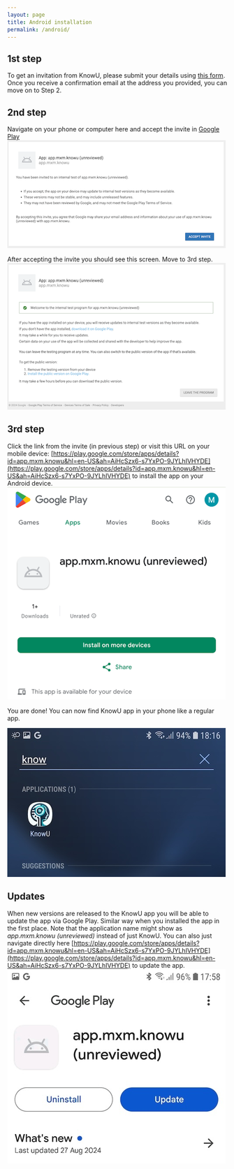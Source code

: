 ```yaml
---
layout: page
title: Android installation
permalink: /android/
---
```



## 1st step
To get an invitation from KnowU, please submit your details using [this form](https://knowu.app/join/). Once you receive a confirmation email at the address you provided, you can move on to Step 2.

## 2nd step
Navigate on your phone or computer here and accept the invite in [Google Play](https://play.google.com/apps/internaltest/4701433817876898981)
![KnowU app invitation in Google Play](/media/android-invited-program.png)

After accepting the invite you should see this screen. Move to 3rd step.
![KnowU app accepted invite in Google Play](/media/android-accepted-program.png)

## 3rd step
Click the link from the invite (in previous step) or visit this URL on your mobile device: [https://play.google.com/store/apps/details?id=app.mxm.knowu&hl=en-US&ah=AiHcSzx6-s7YxPO-9JYLhIVHYDE](https://play.google.com/store/apps/details?id=app.mxm.knowu&hl=en-US&ah=AiHcSzx6-s7YxPO-9JYLhIVHYDE) to install the app on your Android device.
![KnowU install KnowU app in Google Play](/media/android-install-app.png)

You are done! You can now find KnowU app in your phone like a regular app.

![KnowU installed on Anrdoid](/media/android-installed-example.jpg)

## Updates
When new versions are released to the KnowU app you will be able to update the app via Google Play. Similar way when you installed the app in the first place. Note that the application name might show as *app.mxm.knowu (unreviewed)* instead of just KnowU. You can also just navigate directly here [https://play.google.com/store/apps/details?id=app.mxm.knowu&hl=en-US&ah=AiHcSzx6-s7YxPO-9JYLhIVHYDE](https://play.google.com/store/apps/details?id=app.mxm.knowu&hl=en-US&ah=AiHcSzx6-s7YxPO-9JYLhIVHYDE) to update the app.
![Updating KnowU Android app when new updates come](/media/android-update-example.jpg)